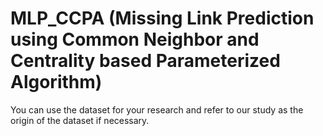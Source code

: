 # MLP_CCPA (Missing Link Prediction using Common Neighbor and Centrality based Parameterized Algorithm)



You can use the dataset for your research and refer to our study as the origin of the dataset if necessary.
